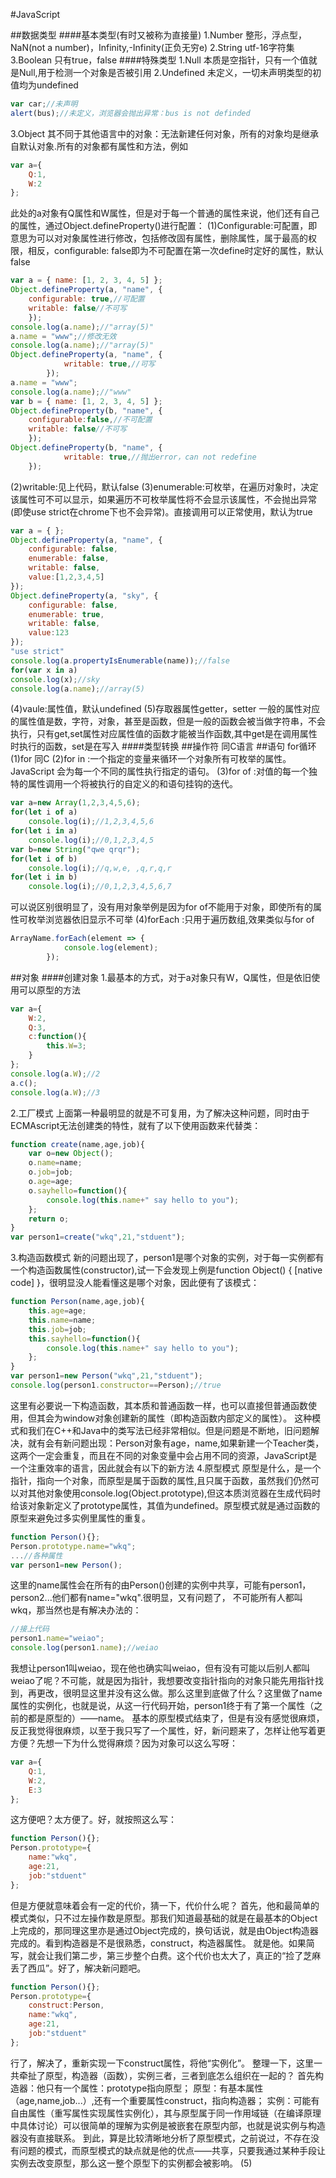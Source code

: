 #JavaScript

##数据类型
####基本类型(有时又被称为直接量)
1.Number
整形，浮点型，NaN(not a number)，Infinity,-Infinity(正负无穷e)
2.String
utf-16字符集
3.Boolean
只有true，false
####特殊类型
1.Null
本质是空指针，只有一个值就是Null,用于检测一个对象是否被引用
2.Undefined
未定义，一切未声明类型的初值均为undefined
```js
var car;//未声明
alert(bus);//未定义，浏览器会抛出异常：bus is not definded
```
3.Object
其不同于其他语言中的对象：无法新建任何对象，所有的对象均是继承自默认对象.所有的对象都有属性和方法，例如
```js
var a={
    Q:1,
    W:2
};
```
此处的a对象有Q属性和W属性，但是对于每一个普通的属性来说，他们还有自己的属性，通过Object.defineProperty()进行配置：
(1)Configurable:可配置，即意思为可以对对象属性进行修改，包括修改固有属性，删除属性，属于最高的权限，相反，configurable: false即为不可配置在第一次define时定好的属性，默认false
```js
var a = { name: [1, 2, 3, 4, 5] };
Object.defineProperty(a, "name", {
    configurable: true,//可配置
    writable: false//不可写
    });
console.log(a.name);//"array(5)"
a.name = "www";//修改无效
console.log(a.name);//"array(5)"
Object.defineProperty(a, "name", {
            writable: true,//可写
        });
a.name = "www";
console.log(a.name);//"www"
var b = { name: [1, 2, 3, 4, 5] };
Object.defineProperty(b, "name", {
    configurable:false,//不可配置
    writable: false//不可写
    });
Object.defineProperty(b, "name", {
            writable: true,//抛出error，can not redefine
    });
```
(2)writable:见上代码，默认false
(3)enumerable:可枚举，在遍历对象时，决定该属性可不可以显示，如果遍历不可枚举属性将不会显示该属性，不会抛出异常(即使use strict在chrome下也不会异常)。直接调用可以正常使用，默认为true
```js
var a = { };
Object.defineProperty(a, "name", {
    configurable: false,
    enumerable: false,
    writable: false,
    value:[1,2,3,4,5]
});
Object.defineProperty(a, "sky", {
    configurable: false,
    enumerable: true,
    writable: false,
    value:123
});
"use strict"
console.log(a.propertyIsEnumerable(name));//false
for(var x in a)
console.log(x);//sky
console.log(a.name);//array(5)
```
(4)vaule:属性值，默认undefined
(5)存取器属性getter，setter
一般的属性对应的属性值是数，字符，对象，甚至是函数，但是一般的函数会被当做字符串，不会执行，只有get,set属性对应属性值的函数才能被当作函数,其中get是在调用属性时执行的函数，set是在写入
####类型转换
##操作符
同C语言
##语句
for循环
(1)for 同C
(2)for in :一个指定的变量来循环一个对象所有可枚举的属性。JavaScript 会为每一个不同的属性执行指定的语句。
(3)for of :对值的每一个独特的属性调用一个将被执行的自定义的和语句挂钩的迭代。
```js
var a=new Array(1,2,3,4,5,6);
for(let i of a)
    console.log(i);//1,2,3,4,5,6
for(let i in a)
    console.log(i);//0,1,2,3,4,5
var b=new String("qwe qrqr");
for(let i of b)
    console.log(i);//q,w,e, ,q,r,q,r
for(let i in b)
    console.log(i);//0,1,2,3,4,5,6,7
```
可以说区别很明显了，没有用对象举例是因为for of不能用于对象，即使所有的属性可枚举浏览器依旧显示不可举
(4)forEach :只用于遍历数组,效果类似与for of
```js
ArrayName.forEach(element => {
            console.log(element);
        });
```
##对象
####创建对象
1.最基本的方式，对于a对象只有W，Q属性，但是依旧使用可以原型的方法
```js
var a={
    W:2,
    Q:3,
    c:function(){
        this.W=3;
    }
};
console.log(a.W);//2
a.c();
console.log(a.W);//3
```
2.工厂模式
上面第一种最明显的就是不可复用，为了解决这种问题，同时由于ECMAscript无法创建类的特性，就有了以下使用函数来代替类：
```js
function create(name,age,job){
    var o=new Object();
    o.name=name;
    o.job=job;
    o.age=age;
    o.sayhello=function(){
        console.log(this.name+" say hello to you");
    };
    return o;
}
var person1=create("wkq",21,"stduent");
```
3.构造函数模式
新的问题出现了，person1是哪个对象的实例，对于每一实例都有一个构造函数属性(constructor),试一下会发现上例是function Object() { [native code] }，很明显没人能看懂这是哪个对象，因此便有了该模式：
```js
function Person(name,age,job){
    this.age=age;
    this.name=name;
    this.job=job;
    this.sayhello=function(){
        console.log(this.name+" say hello to you");
    };
}
var person1=new Person("wkq",21,"stduent");
console.log(person1.constructor==Person);//true
```
这里有必要说一下构造函数，其本质和普通函数一样，也可以直接但普通函数使用，但其会为window对象创建新的属性（即构造函数内部定义的属性）。
这种模式和我们在C++和Java中的类写法已经非常相似。但是问题是不断地，旧问题解决，就有会有新问题出现：Person对象有age，name,如果新建一个Teacher类，这两个一定会重复，而且在不同的对象变量中会占用不同的资源，JavaScript是一个注重效率的语言，因此就会有以下的新方法
4.原型模式
原型是什么，是一个指针，指向一个对象，而原型是属于函数的属性,且只属于函数，虽然我们仍然可以对其他对象使用console.log(Object.prototype),但这本质浏览器在生成代码时给该对象新定义了prototype属性，其值为undefined。原型模式就是通过函数的原型来避免过多实例里属性的重复。
```js
function Person(){};
Person.prototype.name="wkq";
...//各种属性
var person1=new Person();
```
这里的name属性会在所有的由Person()创建的实例中共享，可能有person1，person2...他们都有name="wkq".很明显，又有问题了，
不可能所有人都叫wkq，那当然也是有解决办法的：
```js
//接上代码
person1.name="weiao";
console.log(person1.name);//weiao
```
我想让person1叫weiao，现在他也确实叫weiao，但有没有可能以后别人都叫weiao了呢？不可能，就是因为指针，我想要改变指针指向的对象只能先用指针找到，再更改，很明显这里并没有这么做。那么这里到底做了什么？这里做了name属性的实例化，也就是说，从这一行代码开始，person1终于有了第一个属性（之前的都是原型的）——name。
基本的原型模式结束了，但是有没有感觉很麻烦，反正我觉得很麻烦，以至于我只写了一个属性，好，新问题来了，怎样让他写着更方便？先想一下为什么觉得麻烦？因为对象可以这么写呀：
```js
var a={
    Q:1,
    W:2,
    E:3
};
```
这方便吧？太方便了。好，就按照这么写：
```js
function Person(){};
Person.prototype={
    name:"wkq",
    age:21,
    job:"stduent"
};
```
但是方便就意味着会有一定的代价，猜一下，代价什么呢？
首先，他和最简单的模式类似，只不过左操作数是原型。那我们知道最基础的就是在最基本的Object上完成的，那同理这里亦是通过Object完成的，换句话说，就是由Object构造器完成的。看到构造器是不是很熟悉，construct，构造器属性。
就是他。如果简写，就会让我们第二步，第三步整个白费。这个代价也太大了，真正的“捡了芝麻丢了西瓜”。好了，解决新问题吧。
```js
function Person(){};
Person.prototype={
    construct:Person,
    name:"wkq",
    age:21,
    job:"stduent"
};
```
行了，解决了，重新实现一下construct属性，将他“实例化”。
整理一下，这里一共牵扯了原型，构造器（函数），实例三者，三者到底怎么组织在一起的？
首先构造器：他只有一个属性：prototype指向原型；
原型：有基本属性（age,name,job...）,还有一个重要属性construct，指向构造器；
实例：可能有自由属性（重写属性实现属性实例化），其与原型属于同一作用域链（在编译原理中具体讨论）可以很简单的理解为实例是被嵌套在原型内部，也就是说实例与构造器没有直接联系。
到此，算是比较清晰地分析了原型模式，之前说过，不存在没有问题的模式，而原型模式的缺点就是他的优点——共享，只要我通过某种手段让实例去改变原型，那么这一整个原型下的实例都会被影响。
(5)
